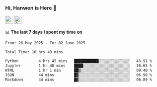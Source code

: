 ### Hi, Hanwen is Here 👋
<p>
	<a href="https://www.linkedin.com/in/liu-hanwen/"><img src="https://img.shields.io/badge/@hanwen-0A66C2?style=flat&logo=LinkedIn&logoColor=white" alt="Linkedin"  height="25px"/></a> 
	<a href="https://scholar.google.com/citations?user=HDF0su0AAAAJ"><img src="https://img.shields.io/badge/scholar-4385FE.svg?&style=plastic&logo=google-scholar&logoColor=white" alt="Google Scholar" height="25px"> </a>
</p>

📊 **The last 7 days I spent my time on** 
<!--START_SECTION:waka-->

```txt
From: 26 May 2025 - To: 02 June 2025

Total Time: 10 hrs 49 mins

Python         4 hrs 45 mins   ███████████░░░░░░░░░░░░░░   43.91 %
Jupyter        1 hr 48 mins    ████░░░░░░░░░░░░░░░░░░░░░   16.65 %
HTML           1 hr 1 min      ██▒░░░░░░░░░░░░░░░░░░░░░░   09.40 %
JSON           44 mins         █▓░░░░░░░░░░░░░░░░░░░░░░░   06.90 %
Markdown       44 mins         █▓░░░░░░░░░░░░░░░░░░░░░░░   06.89 %
```

<!--END_SECTION:waka-->


<!--
**david990917/david990917** is a ✨ _special_ ✨ repository because its `README.md` (this file) appears on your GitHub profile.

Here are some ideas to get you started:

- 🔭 I’m currently working on ...
- 🌱 I’m currently learning ...
- 👯 I’m looking to collaborate on ...
- 🤔 I’m looking for help with ...
- 💬 Ask me about ...
- 📫 How to reach me: ...
- 😄 Pronouns: ...
- ⚡ Fun fact: ...
-->
